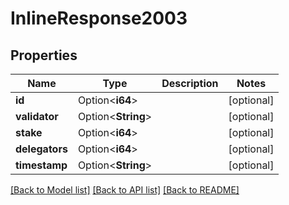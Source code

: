 # InlineResponse2003

## Properties

Name | Type | Description | Notes
------------ | ------------- | ------------- | -------------
**id** | Option<**i64**> |  | [optional]
**validator** | Option<**String**> |  | [optional]
**stake** | Option<**i64**> |  | [optional]
**delegators** | Option<**i64**> |  | [optional]
**timestamp** | Option<**String**> |  | [optional]

[[Back to Model list]](../solanabeach_api.wiki/Home.md#documentation-for-models) [[Back to API list]](../solanabeach_api.wiki/Home.md#documentation-for-api-endpoints) [[Back to README]](../solanabeach_api.wiki/Home.md)


